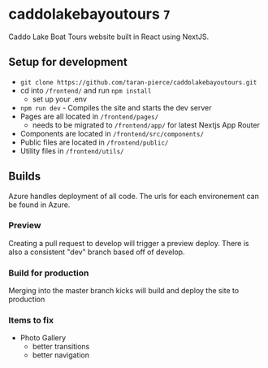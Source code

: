 # caddolakebayoutours `7`
Caddo Lake Boat Tours website built in React using NextJS.

## Setup for development
* `git clone https://github.com/taran-pierce/caddolakebayoutours.git`
* cd into `/frontend/` and run `npm install`
  - set up your .env
* `npm run dev` - Compiles the site and starts the dev server
* Pages are all located in `/frontend/pages/`
  - needs to be migrated to `/frontend/app/` for latest Nextjs App Router
* Components are located in `/frontend/src/components/`
* Public files are located in `/frontend/public/`
* Utility files in `/frontend/utils/`

## Builds
Azure handles deployment of all code. The urls for each environement can be found in Azure.

### Preview
Creating a pull request to develop will trigger a preview deploy. There is also a consistent "dev" branch based off of develop.

### Build for production
Merging into the master branch kicks will build and deploy the site to production

### Items to fix
- Photo Gallery
  - better transitions
  - better navigation
